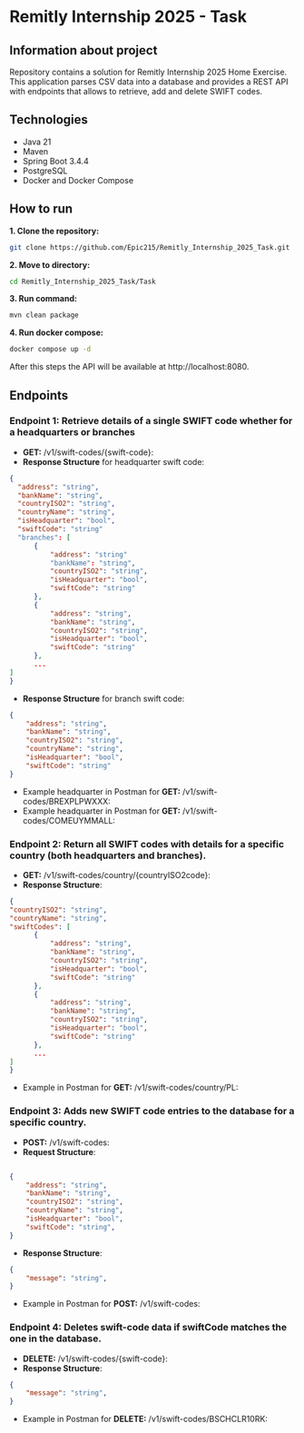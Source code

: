 # Remitly Internship 2025 - Task
## Information about project
Repository contains a solution for Remitly Internship 2025 Home Exercise.
This application parses CSV data into a database and provides a REST API with endpoints that allows to retrieve, add and delete SWIFT codes.
## Technologies
- Java 21
- Maven
- Spring Boot 3.4.4
- PostgreSQL
- Docker and Docker Compose
## How to run
**1. Clone the repository:**
```bash
git clone https://github.com/Epic215/Remitly_Internship_2025_Task.git
```
**2. Move to directory:**
```bash
cd Remitly_Internship_2025_Task/Task
```
**3. Run command:**
```bash
mvn clean package
```
**4. Run docker compose:**
```bash
docker compose up -d
```
After this steps the API will be available at http://localhost:8080.
## Endpoints
### Endpoint 1: Retrieve details of a single SWIFT code whether for a headquarters or branches
- **GET:** /v1/swift-codes/{swift-code}:
- **Response Structure** for headquarter swift code:
```json
{
  "address": "string",
  "bankName": "string",
  "countryISO2": "string",
  "countryName": "string",
  "isHeadquarter": "bool",
  "swiftCode": "string"
  "branches": [
      {
          "address": "string"
          "bankName": "string",
          "countryISO2": "string",
          "isHeadquarter": "bool",
          "swiftCode": "string"
      },
      {
          "address": "string",
          "bankName": "string",
          "countryISO2": "string",
          "isHeadquarter": "bool",
          "swiftCode": "string"
      },
      ...
]
}
```
- **Response Structure** for branch swift code:
```json
{
    "address": "string",
    "bankName": "string",
    "countryISO2": "string",
    "countryName": "string",
    "isHeadquarter": "bool",
    "swiftCode": "string"
}

```
- Example headquarter in Postman for **GET:** /v1/swift-codes/BREXPLPWXXX:
- Example headquarter in Postman for **GET:** /v1/swift-codes/COMEUYMMALL:
### Endpoint 2: Return all SWIFT codes with details for a specific country (both headquarters and branches).
- **GET:** /v1/swift-codes/country/{countryISO2code}:
- **Response Structure**:
```json
{
"countryISO2": "string",
"countryName": "string",
"swiftCodes": [
      {
          "address": "string",
          "bankName": "string",
          "countryISO2": "string",
          "isHeadquarter": "bool",
          "swiftCode": "string"
      },
      {
          "address": "string",
          "bankName": "string",
          "countryISO2": "string",
          "isHeadquarter": "bool",
          "swiftCode": "string"
      },
      ...
]
}
```
- Example in Postman for **GET:** /v1/swift-codes/country/PL:
  
### Endpoint 3: Adds new SWIFT code entries to the database for a specific country.
- **POST:** /v1/swift-codes:
- **Request Structure**:
```json

{
    "address": "string",
    "bankName": "string",
    "countryISO2": "string",
    "countryName": "string",
    "isHeadquarter": "bool",
    "swiftCode": "string",
}
```
- **Response Structure**:
```json
{
    "message": "string",
}
```
- Example in Postman for **POST:** /v1/swift-codes:
### Endpoint 4: Deletes swift-code data if swiftCode matches the one in the database.
- **DELETE:** /v1/swift-codes/{swift-code}:
- **Response Structure**:
```json
{
    "message": "string",
}
```
- Example in Postman for **DELETE:** /v1/swift-codes/BSCHCLR10RK:
